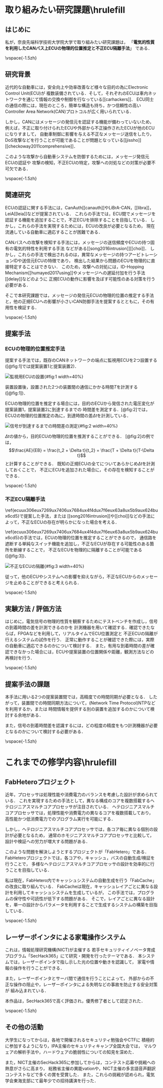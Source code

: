 # 取り組みたい研究課題\hrulefill

## はじめに

私が，奈良先端科学技術大学院大学で取り組みたい研究課題は，
「**電気的性質を利用したCANバス上ECUの物理的位置推定と不正ECU隔離手法**」
である．

\vspace{-1.5zh}

## 研究背景

近代的な自動車には，安全向上や効率改善など様々な目的の為にElectronic Control Unit(ECU)が
複数装備されている．そして，それぞれのECUは車内ネットワークを通じて情報の交換や制御を行なっている[[carhackers]]．
ECU同士の通信の際には，現在のところ，簡単な構造も持ち，かつ信頼性の高いController Area Network(CAN)プロトコルが広く用いられている．

しかし，CANにはメッセージの発信元を認証する機能が備わっていないため，
例えば，不正に取り付けられたECUや外部から不正操作されたECUが他のECUになりすまして，
自動車制御に影響を与える不正なメッセージ送信をしたり，DoS攻撃などを行うことが可能であることが問題となっている[[jissho]][[checkoway2011comprehensive]]．

このような攻撃から自動車システムを防御するためには，メッセージ発信元ECUの認証や
攻撃の検知，不正ECUの特定，攻撃への対処などの対策が必要不可欠である．

\vspace{-1.5zh}

## 関連研究

ECUの認証に関する手法には，CanAuth[[canauth]]やLiBrA-CAN，[[libra]]，LeiA[[leia]]などが提案されている．
これらの手法では，ECU間でメッセージを認証する機能を追加することで，不正ECUを排除することを目指している．
しかし，これらの手法を実現するためには，ECUの改良が必要となるため，
現在流通している自動車に適応することが困難である．

CANバスへの攻撃を検知する手法には，メッセージの送信頻度やECUの持つ固有の電気的特性を利用する手法
などがある[[song2016intrusion]][[choi]]．
しかし，これらの手法で検出されるのは，異常なメッセージの持つアービトレーションIDや送信元ECUの特徴であり，
検出した結果から問題のECUを物理的に直接特定することはできない．
このため，攻撃への対処には，ID-Hopping Mechanism[[humayed2017using]]やメッセージへの遅延付加を行う手法[[delay]]などのように
正規ECUの動作に影響を及ぼす可能性のある対策を行う必要がある．

そこで本研究課題では，メッセージの発信元ECUの物理的位置の推定する手法と，他の正規ECUへの影響が小さいCAN防御手法を提案するとともに，その有用性を検証する．

\vspace{-1.5zh}

## 提案手法

### ECUの物理的位置推定手法

提案する手法では，既存のCANネットワークの端点に監視用ECUを2つ設置する([@fig:1]では提案装置1と提案装置2)．

![監視用ECUの設置](img/1.png){#fig:1 width=40%}

装置設置後，設置された2つの装置間の通信にかかる時間$T$を計測する([@fig:1])．

ECUの物理的位置を推定する場合には，目的のECUから発信された電圧変化が提案装置1，提案装置2に到達するまでの
時間差を測定する．[@fig:2]では，ECU2の物理的位置推定の為に，到達時間の差$\Delta t$を計測している．

![信号が到達するまでの時間差の測定](img/2.png){#fig:2 width=40%}

$\Delta t$の値から，目的ECUの物理的位置を推測することができる．
[@fig:2]の例では，$$\frac{AE}{EB} = \frac{t_2 + \Delta t}{t_2} = \frac{T + \Delta t}{T-\Delta t}$$
と計算することができる．
既知の正規ECUの全てについてあらかじめ$\Delta t$を計測しておくことで，
不正にECUを追加された場合に，その存在を検知することができる．

\vspace{-1.5zh}

### 不正ECU隔離手法

\ref{ecuux306eux7269ux7406ux7684ux4f4dux7f6eux63a8ux5b9aux624bux6cd5}で提案した手法，または
[[song2016intrusion]]や[[choi]]などの手法によって，不正なECUの存在が明らかになった場合を考える．

\ref{ecuux306eux7269ux7406ux7684ux4f4dux7f6eux63a8ux5b9aux624bux6cd5}の手法では，ECUの物理的位置を推定することができるので，
通信路を遮断する単純なスイッチ機能を追加し，不正なECUが存在する可能性のある箇所を断線することで，
不正なECUを物理的に隔離することが可能である([@fig:3])．

![不正なECUの隔離](img/3.png){#fig:3 width=40%}

従って，他のECUやシステムへの影響を抑えながら，不正なECUからのメッセージを止めることができると考えられる．

\vspace{-1.5zh}

## 実験方法 / 評価方法

はじめに，電気信号の物理的性質を観察するためにテストベンチを作成し，信号の到着時間の差を計測できるのかを
計測機器を用いて確認する．確認できたならば，FPGAなどを利用して，リアルタイムでECU位置測定と
不正ECUの隔離が行えるシステムの試作を行う．
正常に動作することが確認できた際には，実際の自動車に適応できるのかについて検討する．
また，有用な到着時間の差が確認できなかった場合には，ECUや提案装置の位置関係や距離，観測方法などの再検討を行う．

\vspace{-1.5zh}

## 提案手法の課題

本手法に用いる2つの提案装置間では，高精度での時間同期が必要となる．
したがって，装置間での時間同期方法について，(Network Time Protocol)NTPなどを利用するか，または
時間情報を提供する別の装置を追加するのかについて検討する余地がある．

また，信号の到着時間差を認識するには，どの程度の精度をもつ計測機器が必要となるのかについて検討する必要がある．

\vspace{-1.5zh}

# これまでの修学内容\hrulefill

## FabHeteroプロジェクト

近年，プロセッサは処理性能や消費電力のバランスを考慮した設計が求められている．
これを実現するための手法として，異なる構成のコアを複数搭載するヘテロジニアスマルチコアプロセッサが注目されている．
ヘテロジニアスマルチコアプロセッサでは，処理性能や消費電力の異なるコアを複数搭載しており，
高性能かつ低消費電力でのプログラム実行を可能にする．

しかし，ヘテロジニアスマルチコアプロセッサでは，各コア毎に異なる個別の設計が必要となるため，
通常のホモジニアスマルチコアプロセッサと比較して，設計や検証への労力が増大する問題がある．

このような問題を解決しようとするプロジェクトが「FabHetero」である．
FabHeteroプロジェクトでは，各コアや，キャッシュ，バスの自動生成/検証を行うことで，
多様なヘテロジニアスマルチコアプロセッサの設計を効率的に行うことを目指している．

私は現在，FabHetero内でキャッシュシステムの自動生成を行う「FabCache」の改良に取り組んでいる．
FabCacheは現在，キャッシュレイアごとに異なる設計を利用してキャッシュシステムを生成しているが，
この手法では，プログラムの保守性や可読性が低下する問題がある．
そこで，レイアごとに異なる設計を，単一の設計からパラメータを利用することで生成するシステムの構築を目指している．

\vspace{-1.5zh}

## レーザーポインタによる家電操作システム
これは，情報処理研究機構(NICT)が主催する
若手セキュリティイノベータ育成プログラム「SecHack365」にて研究・開発を行ったテーマである．
本システムでは，レーザーポインタで指し示した光の位置や動きを認識して，
家電や情報の操作を行うことができる．

また，レーザーポインタとサーバ間で通信を行うことによって，
外部からの不正な操作の阻止や，レーザーポインタによる失明などの事故を防止する安全対策が
組み込まれている．

本作品は，SecHack365で高く評価され，優秀修了者として認定された．

\vspace{-1.5zh}

## その他の活動

大学生になってからは，各地で開催されるセキュリティ勉強会やCTFに
積極的に参加するようになり，IPA主催のセキュリティキャンプ全国大会では，
マルウェアの解析手法や，ハードウェアの脆弱性についての知見を深めた．

また，NICT主催のSecHack365に参加してからは，コンテスト応募や挑戦への熱意がさらに高まり，
総務省主催の異能vationや，NICT主催の多言語音声翻訳コンテストなどで多くの賞を受賞した．
また，これらの挑戦が認められ，電気学会東海支部にて最年少での招待講演を行った．